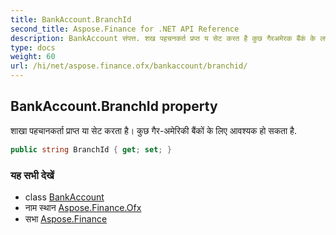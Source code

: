```yaml
---
title: BankAccount.BranchId
second_title: Aspose.Finance for .NET API Reference
description: BankAccount संपत्त. शख पहचनकर्त प्रप्त य सेट करत है कुछ गैरअमेरक बैंकं के लए आवश्यक ह सकत है.
type: docs
weight: 60
url: /hi/net/aspose.finance.ofx/bankaccount/branchid/
---
```

## BankAccount.BranchId property

शाखा पहचानकर्ता प्राप्त या सेट करता है। कुछ गैर-अमेरिकी बैंकों के लिए आवश्यक हो सकता है.

```csharp
public string BranchId { get; set; }
```

### यह सभी देखें

* class [BankAccount](../)
* नाम स्थान [Aspose.Finance.Ofx](../../bankaccount/)
* सभा [Aspose.Finance](../../../)



